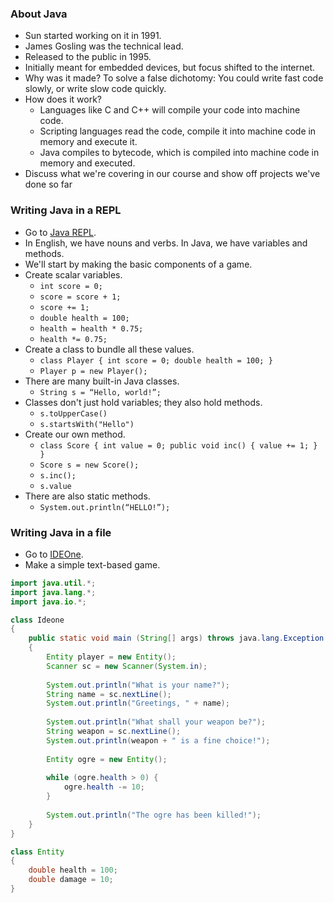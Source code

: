 ### About Java

* Sun started working on it in 1991.
* James Gosling was the technical lead.
* Released to the public in 1995.
* Initially meant for embedded devices, but focus shifted to the internet.
* Why was it made? To solve a false dichotomy: You could write fast code slowly, or write slow code quickly.
* How does it work?
  * Languages like C and C++ will compile your code into machine code.
  * Scripting languages read the code, compile it into machine code in memory and execute it.
  * Java compiles to bytecode, which is compiled into machine code in memory and executed.
* Discuss what we're covering in our course and show off projects we've done so far

### Writing Java in a REPL

* Go to [Java REPL](http://www.javarepl.com/console.html).
* In English, we have nouns and verbs. In Java, we have variables and methods.
* We'll start by making the basic components of a game.
* Create scalar variables.
  * `int score = 0;`
  * `score = score + 1;`
  * `score += 1;`
  * `double health = 100;`
  * `health = health * 0.75;`
  * `health *= 0.75;`
* Create a class to bundle all these values.
  * `class Player { int score = 0; double health = 100; }`
  * `Player p = new Player();`
* There are many built-in Java classes.
  * `String s = “Hello, world!”;`
* Classes don't just hold variables; they also hold methods.
  * `s.toUpperCase()`
  * `s.startsWith("Hello")`
* Create our own method.
  * `class Score { int value = 0; public void inc() { value += 1; } }`
  * `Score s = new Score();`
  * `s.inc();`
  * `s.value`
* There are also static methods.
  * `System.out.println(“HELLO!”);`

### Writing Java in a file

* Go to [IDEOne](http://ideone.com/).
* Make a simple text-based game.

```java
import java.util.*;
import java.lang.*;
import java.io.*;

class Ideone
{
	public static void main (String[] args) throws java.lang.Exception
	{
		Entity player = new Entity();
		Scanner sc = new Scanner(System.in);
		
		System.out.println("What is your name?");
		String name = sc.nextLine();
		System.out.println("Greetings, " + name);
		
		System.out.println("What shall your weapon be?");
		String weapon = sc.nextLine();
		System.out.println(weapon + " is a fine choice!");
		
		Entity ogre = new Entity();
		
		while (ogre.health > 0) {
			ogre.health -= 10;
		}
		
		System.out.println("The ogre has been killed!");
	}
}

class Entity
{
	double health = 100;
	double damage = 10;
}
```
